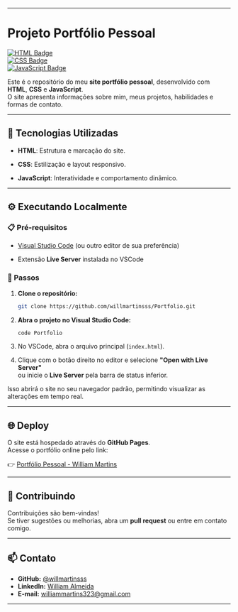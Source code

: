 ----------

# Projeto Portfólio Pessoal

[![HTML Badge](https://img.shields.io/badge/HTML-5-orange?style=for-the-badge&logo=html5)](https://developer.mozilla.org/pt-BR/docs/Web/HTML)  
[![CSS Badge](https://img.shields.io/badge/CSS-3-blue?style=for-the-badge&logo=css3&logoColor=white)](https://developer.mozilla.org/pt-BR/docs/Web/CSS)  
[![JavaScript Badge](https://img.shields.io/badge/JavaScript-ES6+-yellow?style=for-the-badge&logo=javascript&logoColor=black)](https://developer.mozilla.org/pt-BR/docs/Web/JavaScript)

Este é o repositório do meu **site portfólio pessoal**, desenvolvido com **HTML**, **CSS** e **JavaScript**.  
O site apresenta informações sobre mim, meus projetos, habilidades e formas de contato.

----------

## 🚀 Tecnologias Utilizadas

-   **HTML**: Estrutura e marcação do site.
    
-   **CSS**: Estilização e layout responsivo.
    
-   **JavaScript**: Interatividade e comportamento dinâmico.
    

----------

## ⚙️ Executando Localmente

### 📋 Pré-requisitos

-   [Visual Studio Code](https://code.visualstudio.com/) (ou outro editor de sua preferência)
    
-   Extensão **Live Server** instalada no VSCode
    

### 🧩 Passos

1.  **Clone o repositório:**
    
    ```bash
    git clone https://github.com/willmartinsss/Portfolio.git
    
    ```
    
2.  **Abra o projeto no Visual Studio Code:**
    
    ```bash
    code Portfolio
    
    ```
    
3.  No VSCode, abra o arquivo principal (`index.html`).
    
4.  Clique com o botão direito no editor e selecione **"Open with Live Server"**  
    ou inicie o **Live Server** pela barra de status inferior.
    

Isso abrirá o site no seu navegador padrão, permitindo visualizar as alterações em tempo real.

----------

## 🌐 Deploy

O site está hospedado através do **GitHub Pages**.  
Acesse o portfólio online pelo link:

👉 [Portfólio Pessoal - William Martins](https://willmartinsss.github.io/Portfolio/)

----------

## 🤝 Contribuindo

Contribuições são bem-vindas!  
Se tiver sugestões ou melhorias, abra um **pull request** ou entre em contato comigo.

----------

## 📫 Contato

-   **GitHub:** [@willmartinsss](https://github.com/willmartinsss)
-   **LinkedIn:** [William Almeida](https://www.linkedin.com/in/william-almeida-688b7b103/)
-   **E-mail:** [williammartins323@gmail.com](mailto:williammartins323@gmail.com)
    

----------
